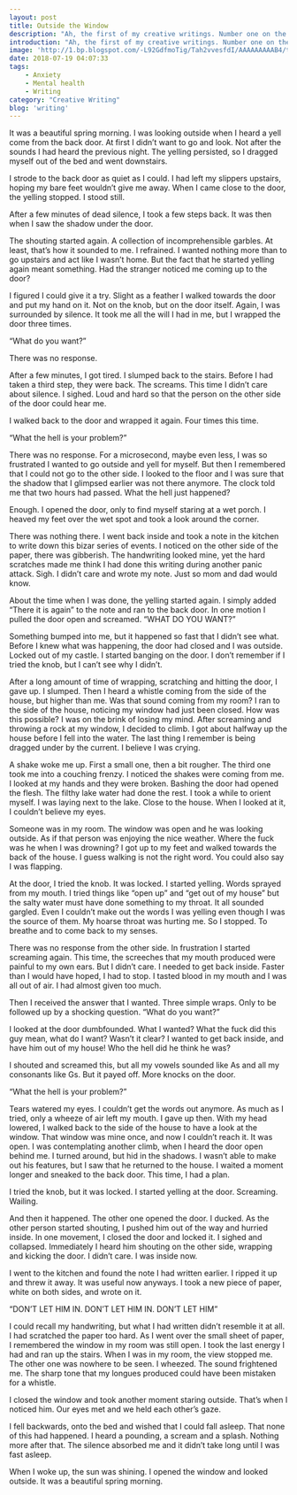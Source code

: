 ```yaml
---
layout: post
title: Outside the Window
description: "Ah, the first of my creative writings. Number one on the list I follow is _Outside the Window_. I started with the following picture. Why? Because I googled for it on the 16th of July and it was picture 16 that I found. Nothing more to it. Anyway, here’s the story."
introduction: "Ah, the first of my creative writings. Number one on the list I follow is _Outside the Window_. I started with the following picture. Why? Because I googled for it on the 16th of July and it was picture 16 that I found. Nothing more to it. Anyway, here’s the story."
image: 'http://1.bp.blogspot.com/-L92GdfmoTig/Tah2vvesfdI/AAAAAAAAAB4/tAMnNW2pakY/s1600/Window.jpg'
date: 2018-07-19 04:07:33
tags:
    - Anxiety
    - Mental health
    - Writing
category: "Creative Writing"
blog: 'writing'
---
```



  It was a beautiful spring morning. I was looking outside when I heard a yell come from the back door. At first I didn’t want to go and look. Not after the sounds I had heard the previous night. The yelling persisted, so I dragged myself out of the bed and went downstairs.





  I strode to the back door as quiet as I could. I had left my slippers upstairs, hoping my bare feet wouldn’t give me away. When I came close to the door, the yelling stopped. I stood still.



  After a few minutes of dead silence, I took a few steps back. It was then when I saw the shadow under the door. 



  The shouting started again. A collection of incomprehensible garbles. At least, that’s how it sounded to me. I refrained. I wanted nothing more than to go upstairs and act like I wasn’t home. But the fact that he started yelling again meant something. Had the stranger noticed me coming up to the door?



  I figured I could give it a try. Slight as a feather I walked towards the door and put my hand on it. Not on the knob, but on the door itself. Again, I was surrounded by silence. It took me all the will I had in me, but I wrapped the door three times. 



  “What do you want?”



  There was no response.



  After a few minutes, I got tired. I slumped back to the stairs. Before I had taken a third step, they were back. The screams. This time I didn’t care about silence. I sighed. Loud and hard so that the person on the other side of the door could hear me. 



  I walked back to the door and wrapped it again. Four times this time. 



  “What the hell is your problem?”



  There was no response. For a microsecond, maybe even less, I was so frustrated I wanted to go outside and yell for myself. But then I remembered that I could not go to the other side. I looked to the floor and I was sure that the shadow that I glimpsed earlier was not there anymore. The clock told me that two hours had passed. What the hell just happened?



  Enough. I opened the door, only to find myself staring at a wet porch. I heaved my feet over the wet spot and took a look around the corner. 



  There was nothing there. I went back inside and took a note in the kitchen to write down this bizar series of events. I noticed on the other side of the paper, there was gibberish. The handwriting looked mine, yet the hard scratches made me think I had done this writing during another panic attack. Sigh. I didn’t care and wrote my note. Just so mom and dad would know.



  About the time when I was done, the yelling started again. I simply added “There it is again” to the note and ran to the back door. In one motion I pulled the door open and screamed. “WHAT DO YOU WANT?”



  Something bumped into me, but it happened so fast that I didn’t see what. Before I knew what was happening, the door had closed and I was outside. Locked out of my castle. I started banging on the door. I don’t remember if I tried the knob, but I can’t see why I didn’t. 



  After a long amount of time of wrapping, scratching and hitting the door, I gave up. I slumped. Then I heard a whistle coming from the side of the house, but higher than me. Was that sound coming from my room? I ran to the side of the house, noticing my window had just been closed. How was this possible? I was on the brink of losing my mind. After screaming and throwing a rock at my window, I decided to climb. I got about halfway up the house before I fell into the water. The last thing I remember is being dragged under by the current. I believe I was crying.



  A shake woke me up. First a small one, then a bit rougher. The third one took me into a couching frenzy. I noticed the shakes were coming from me. I looked at my hands and they were broken. Bashing the door had opened the flesh. The filthy lake water had done the rest. I took a while to orient myself. I was laying next to the lake. Close to the house. When I looked at it, I couldn’t believe my eyes.



  Someone was in my room. The window was open and he was looking outside. As if that person was enjoying the nice weather. Where the fuck was he when I was drowning? I got up to my feet and walked towards the back of the house. I guess walking is not the right word. You could also say I was flapping.



  At the door, I tried the knob. It was locked. I started yelling. Words sprayed from my mouth. I tried things like “open up” and “get out of my house” but the salty water must have done something to my throat. It all sounded gargled. Even I couldn’t make out the words I was yelling even though I was the source of them. My hoarse throat was hurting me. So I stopped. To breathe and to come back to my senses. 



  There was no response from the other side. In frustration I started screaming again. This time, the screeches that my mouth produced were painful to my own ears. But I didn’t care. I needed to get back inside. Faster than I would have hoped, I had to stop. I tasted blood in my mouth and I was all out of air. I had almost given too much. 



  Then I received the answer that I wanted. Three simple wraps. Only to be followed up by a shocking question. “What do you want?” 



  I looked at the door dumbfounded. What I wanted? What the fuck did this guy mean, what do I want? Wasn’t it clear? I wanted to get back inside, and have him out of my house! Who the hell did he think he was? 



  I shouted and screamed this, but all my vowels sounded like As and all my consonants like Gs. But it payed off. More knocks on the door.



  “What the hell is your problem?”



  Tears watered my eyes. I couldn’t get the words out anymore. As much as I tried, only a wheeze of air left my mouth. I gave up then. With my head lowered, I walked back to the side of the house to have a look at the window. That window was mine once, and now I couldn’t reach it. It was open. I was contemplating another climb, when I heard the door open behind me. I turned around, but hid in the shadows. I wasn’t able to make out his features, but I saw that he returned to the house. I waited a moment longer and sneaked to the back door. This time, I had a plan.



  I tried the knob, but it was locked. I started yelling at the door. Screaming. Wailing. 



  And then it happened. The other one opened the door. I ducked. As the other person started shouting, I pushed him out of the way and hurried inside. In one movement, I closed the door and locked it. I sighed and collapsed. Immediately I heard him shouting on the other side, wrapping and kicking the door. I didn&#8217;t care. I was inside now.



  I went to the kitchen and found the note I had written earlier. I ripped it up and threw it away. It was useful now anyways. I took a new piece of paper, white on both sides, and wrote on it.



  “DON’T LET HIM IN. DON’T LET HIM IN. DON’T LET HIM”



  I could recall my handwriting, but what I had written didn&#8217;t resemble it at all. I had scratched the paper too hard. As I went over the small sheet of paper, I remembered the window in my room was still open. I took the last energy I had and ran up the stairs. When I was in my room, the view stopped me. The other one was nowhere to be seen. I wheezed. The sound frightened me. The sharp tone that my longues produced could have been mistaken for a whistle.



  I closed the window and took another moment staring outside. That’s when I noticed him. Our eyes met and we held each other&#8217;s gaze. 



  I fell backwards, onto the bed and wished that I could fall asleep. That none of this had happened. I heard a pounding, a scream and a splash. Nothing more after that. The silence absorbed me and it didn&#8217;t take long until I was fast asleep.



  When I woke up, the sun was shining. I opened the window and looked outside. It was a beautiful spring morning.
